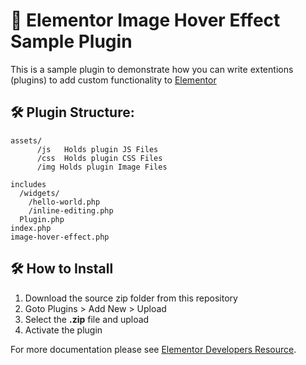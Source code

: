 # 🎴 Elementor Image Hover Effect Sample Plugin

This is a sample plugin to demonstrate how you can write extentions (plugins) to add custom functionality to [Elementor](https://github.com/pojome/elementor/)

## 🛠️ Plugin Structure: 
```
assets/
      /js   Holds plugin JS Files
      /css  Holds plugin CSS Files
      /img Holds plugin Image Files
      
includes
  /widgets/
    /hello-world.php
    /inline-editing.php
  Plugin.php
index.php
image-hover-effect.php

```


## 🛠️ How to Install
1. Download the source zip folder from this repository
2. Goto Plugins > Add New > Upload
3. Select the **.zip** file and upload
4. Activate the plugin

For more documentation please see [Elementor Developers Resource](https://developers.elementor.com/creating-an-extension-for-elementor/).
